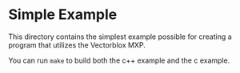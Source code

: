 # Simple Example

This directory contains the simplest example possible for creating a program
that utilizes the Vectorblox MXP.

You can run `make` to build both the c++ example and the c example.

